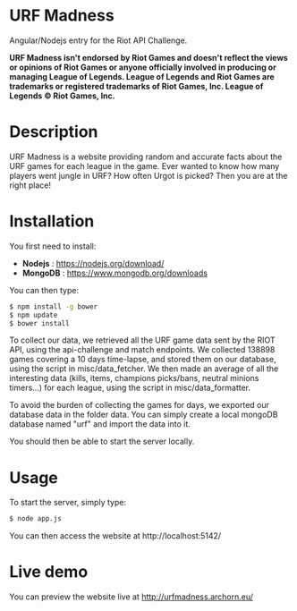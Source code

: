 # URF Madness
Angular/Nodejs entry for the Riot API Challenge.

**URF Madness isn't endorsed by Riot Games and doesn't reflect the views or opinions of Riot Games or anyone officially involved in producing or managing League of Legends. League of Legends and Riot Games are trademarks or registered trademarks of Riot Games, Inc. League of Legends © Riot Games, Inc.**

# Description
URF Madness is a website providing random and accurate facts about the URF games for each league in the game.
Ever wanted to know how many players went jungle in URF? How often Urgot is picked? Then you are at the right place!

# Installation
You first need to install:
* **Nodejs** : https://nodejs.org/download/
* **MongoDB** : https://www.mongodb.org/downloads

You can then type:
```sh
$ npm install -g bower
$ npm update
$ bower install
```

To collect our data, we retrieved all the URF game data sent by the RIOT API, using the api-challenge and match endpoints.
We collected 138898 games covering a 10 days time-lapse, and stored them on our database, using the script in misc/data_fetcher.
We then made an average of all the interesting data (kills, items, champions picks/bans, neutral minions timers...) for each league, using the script in misc/data_formatter.

To avoid the burden of collecting the games for days, we exported our database data in the folder data. You can simply create a local mongoDB database named "urf" and import the data into it.

You should then be able to start the server locally.

# Usage
To start the server, simply type:
```sh
$ node app.js
```
You can then access the website at http://localhost:5142/

# Live demo
You can preview the website live at http://urfmadness.archorn.eu/